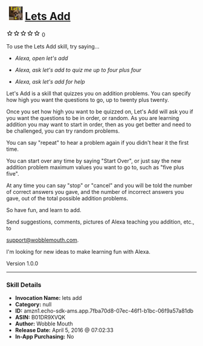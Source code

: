 # &nbsp;<img src="skill_icon" alt="Lets Add icon" width="36"> [Lets Add](http://alexa.amazon.com/#skills/amzn1.echo-sdk-ams.app.7fba70d8-07ec-46f1-b1bc-06f9a57a81db)
![0 stars](../../images/ic_star_border_black_18dp_1x.png)![0 stars](../../images/ic_star_border_black_18dp_1x.png)![0 stars](../../images/ic_star_border_black_18dp_1x.png)![0 stars](../../images/ic_star_border_black_18dp_1x.png)![0 stars](../../images/ic_star_border_black_18dp_1x.png) 0

To use the Lets Add skill, try saying...

* *Alexa, open let's add*

* *Alexa, ask let's add to quiz me up to four plus four*

* *Alexa, ask let's add for help*

Let's Add is a skill that quizzes you on addition problems.  You can specify how high you want the questions to go, up to twenty plus twenty. 

Once you set how high you want to be quizzed on, Let's Add will ask you if you want the questions to be in order, or random. As you are learning addition you may want to start in order, then as you get better and need to be challenged, you can try random problems. 

You can say "repeat" to hear a problem again if you didn't hear it the first time.  

You can start over any time by saying "Start Over", or just say the new addition problem maximum values you want to go to, such as "five plus five". 

At any time you can say "stop" or "cancel" and you will be told the number of correct answers you gave, and the number of incorrect answers you gave, out of the total possible addition problems. 

So have fun, and learn to add.

Send suggestions, comments, pictures of Alexa teaching you addition, etc., to 

support@wobblemouth.com.  

I'm looking for new ideas to make learning fun with Alexa.

Version 1.0.0

***

### Skill Details

* **Invocation Name:** lets add
* **Category:** null
* **ID:** amzn1.echo-sdk-ams.app.7fba70d8-07ec-46f1-b1bc-06f9a57a81db
* **ASIN:** B01DR9XVQK
* **Author:** Wobble Mouth
* **Release Date:** April 5, 2016 @ 07:02:33
* **In-App Purchasing:** No

